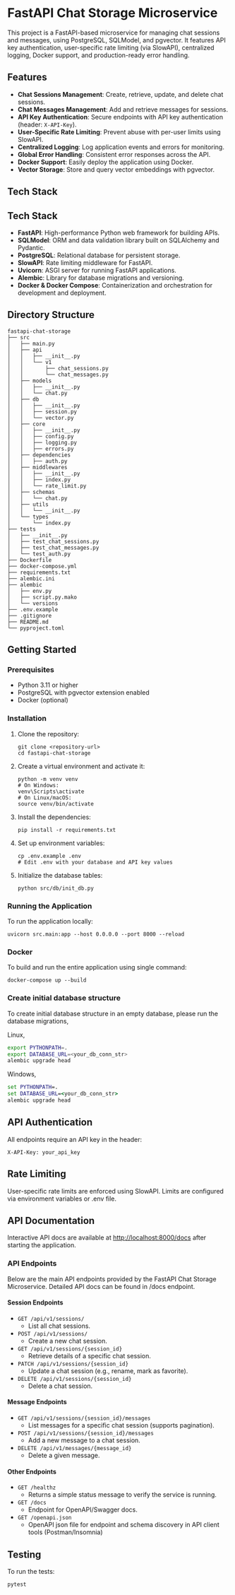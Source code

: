 # FastAPI Chat Storage Microservice

This project is a FastAPI-based microservice for managing chat sessions and messages, using PostgreSQL, SQLModel, and pgvector. It features API key authentication, user-specific rate limiting (via SlowAPI), centralized logging, Docker support, and production-ready error handling.

## Features

- **Chat Sessions Management**: Create, retrieve, update, and delete chat sessions.
- **Chat Messages Management**: Add and retrieve messages for sessions.
- **API Key Authentication**: Secure endpoints with API key authentication (header: `X-API-Key`).
- **User-Specific Rate Limiting**: Prevent abuse with per-user limits using SlowAPI.
- **Centralized Logging**: Log application events and errors for monitoring.
- **Global Error Handling**: Consistent error responses across the API.
- **Docker Support**: Easily deploy the application using Docker.
- **Vector Storage**: Store and query vector embeddings with pgvector.

## Tech Stack

## Tech Stack

- **FastAPI**: High-performance Python web framework for building APIs.
- **SQLModel**: ORM and data validation library built on SQLAlchemy and Pydantic.
- **PostgreSQL**: Relational database for persistent storage.
- **SlowAPI**: Rate limiting middleware for FastAPI.
- **Uvicorn**: ASGI server for running FastAPI applications.
- **Alembic**: Library for database migrations and versioning.
- **Docker & Docker Compose**: Containerization and orchestration for development and deployment.

## Directory Structure

```
fastapi-chat-storage
├── src
│   ├── main.py
│   ├── api
│   │   ├── __init__.py
│   │   └── v1
│   │       ├── chat_sessions.py
│   │       └── chat_messages.py
│   ├── models
│   │   ├── __init__.py
│   │   └── chat.py
│   ├── db
│   │   ├── __init__.py
│   │   ├── session.py
│   │   └── vector.py
│   ├── core
│   │   ├── __init__.py
│   │   ├── config.py
│   │   ├── logging.py
│   │   ├── errors.py
│   ├── dependencies
│   │   ├── auth.py
│   ├── middlewares
│   │   ├── __init__.py
│   │   ├── index.py
│   │   └── rate_limit.py
│   ├── schemas
│   │   └── chat.py
│   ├── utils
│   │   └── __init__.py
│   └── types
│       └── index.py
├── tests
│   ├── __init__.py
│   ├── test_chat_sessions.py
│   ├── test_chat_messages.py
│   └── test_auth.py
├── Dockerfile
├── docker-compose.yml
├── requirements.txt
├── alembic.ini
├── alembic
│   ├── env.py
│   ├── script.py.mako
│   └── versions
├── .env.example
├── .gitignore
├── README.md
└── pyproject.toml
```

## Getting Started

### Prerequisites

- Python 3.11 or higher
- PostgreSQL with pgvector extension enabled
- Docker (optional)

### Installation

1. Clone the repository:
   ```
   git clone <repository-url>
   cd fastapi-chat-storage
   ```

2. Create a virtual environment and activate it:
   ```
   python -m venv venv
   # On Windows:
   venv\Scripts\activate
   # On Linux/macOS:
   source venv/bin/activate
   ```

3. Install the dependencies:
   ```
   pip install -r requirements.txt
   ```

4. Set up environment variables:
   ```
   cp .env.example .env
   # Edit .env with your database and API key values
   ```

5. Initialize the database tables:
   ```
   python src/db/init_db.py
   ```

### Running the Application

To run the application locally:
```
uvicorn src.main:app --host 0.0.0.0 --port 8000 --reload
```

### Docker

To build and run the entire application using single command:
```
docker-compose up --build
```

### Create initial database structure

To create initial database structure in an empty database, please run the database migrations,

Linux,
```sh
export PYTHONPATH=.
export DATABASE_URL=<your_db_conn_str>
alembic upgrade head
```
Windows,
```cmd
set PYTHONPATH=.
set DATABASE_URL=<your_db_conn_str>
alembic upgrade head
```

## API Authentication

All endpoints require an API key in the header:
```
X-API-Key: your_api_key
```

## Rate Limiting

User-specific rate limits are enforced using SlowAPI. Limits are configured via environment variables or .env file.

## API Documentation

Interactive API docs are available at [http://localhost:8000/docs](http://localhost:8000/docs) after starting the application.

### API Endpoints

Below are the main API endpoints provided by the FastAPI Chat Storage Microservice. Detailed API docs can be found in /docs endpoint.

#### Session Endpoints

- `GET /api/v1/sessions/`
  - List all chat sessions.
- `POST /api/v1/sessions/`
  - Create a new chat session.
- `GET /api/v1/sessions/{session_id}`
  - Retrieve details of a specific chat session.
- `PATCH /api/v1/sessions/{session_id}`
  - Update a chat session (e.g., rename, mark as favorite).
- `DELETE /api/v1/sessions/{session_id}`
  - Delete a chat session.

#### Message Endpoints

- `GET /api/v1/sessions/{session_id}/messages`
  - List messages for a specific chat session (supports pagination).
- `POST /api/v1/sessions/{session_id}/messages`
  - Add a new message to a chat session.
- `DELETE /api/v1/messages/{message_id}`
  - Delete a given message.


#### Other Endpoints

- `GET /healthz`
  - Returns a simple status message to verify the service is running.
- `GET /docs`
  - Endpoint for OpenAPI/Swagger docs.
- `GET /openapi.json`
  - OpenAPI json file for endpoint and schema discovery in API client tools (Postman/Insomnia)


## Testing

To run the tests:
```
pytest
```

